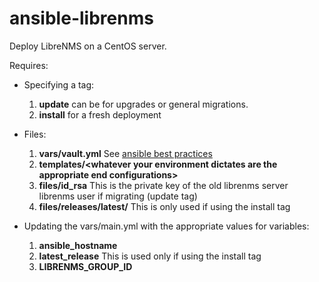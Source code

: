 # ansible-librenms
Deploy LibreNMS on a CentOS server.

Requires:
- Specifying a tag:
  1. **update** can be for upgrades or general migrations.
  2. **install** for a fresh deployment
  
- Files:
  1. **vars/vault.yml** See [ansible best practices](https://docs.ansible.com/archive/ansible/2.3/playbooks_best_practices.html#variables-and-vaults)
  2. **templates/\<whatever your environment dictates are the appropriate end configurations\>**
  3. **files/id_rsa** This is the private key of the old librenms server librenms user if migrating (update tag)
  4. **files/releases/latest/** This is only used if using the install tag

- Updating the vars/main.yml with the appropriate values for variables:
  1. **ansible_hostname**
  2. **latest_release** This is used only if using the install tag
  3. **LIBRENMS_GROUP_ID**
